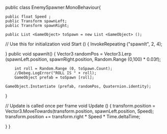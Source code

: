 
public class EnemySpawner:MonoBehaviour{

	public float Speed ;
	public Transform spawnLeft;
	public Transform spawnRight;

	public List <GameObject> toSpawn = new List <GameObject> ();

// Use this for initialization
void Start () {
	InvokeRepeating ("spawnIt", 2, 4);
	
}
public void spawnIt()
{ 
	Vector3 randomPos = Vector3.Lerp (spawnLeft.position, spawnRight.position,
	                                  Random.Range (0,100) * 0.03f);
	
		int roll = Random.Range (0, toSpawn.Count);
		//Debeg.LogError("ROLL IS " + roll);
		GameObject prefab = toSpawn [roll];

	GameObject.Instantiate (prefab, randomPos, Quaternion.identity);
}

// Update is called once per frame
void Update () {
	transform.position = Vector3.MoveTowards(transform.position, spawnLeft.position, Speed);
		transform.position += transform.right * Speed * Time.deltaTime;
	
}
}
